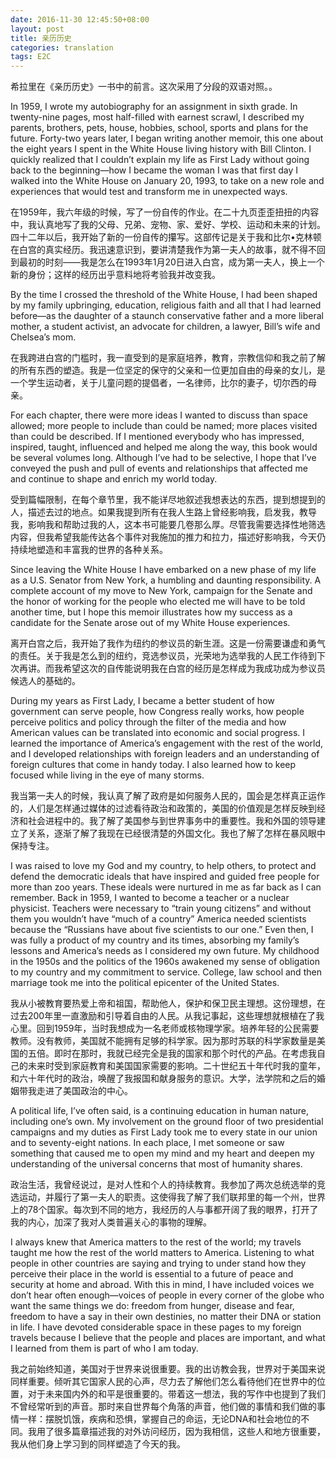 ```yaml
---
date: 2016-11-30 12:45:50+08:00
layout: post
title: 亲历历史
categories: translation
tags: E2C
---
```


希拉里在《亲历历史》一书中的前言。这次采用了分段的双语对照。。

In 1959, I wrote my autobiography for an assignment in sixth grade. In twenty-nine pages, most half-filled with earnest scrawl, I described my parents, brothers, pets, house, hobbies, school, sports and plans for the future. Forty-two years later, I began writing another memoir, this one about the eight years I spent in the White House living history with Bill Clinton. I quickly realized that I couldn’t explain my life as First Lady without going back to the beginning―how I became the woman I was that first day I walked into the White House on January 20, 1993, to take on a new role and experiences that would test and transform me in unexpected ways. 

在1959年，我六年级的时候，写了一份自传的作业。在二十九页歪歪扭扭的内容中，我认真地写了我的父母、兄弟、宠物、家、爱好、学校、运动和未来的计划。四十二年以后，我开始了新的一份自传的攥写。这部传记是关于我和比尔•克林顿在白宫的真实经历。我迅速意识到，要讲清楚我作为第一夫人的故事，就不得不回到最初的时刻——我是怎么在1993年1月20日进入白宫，成为第一夫人，换上一个新的身份；这样的经历出乎意料地将考验我并改变我。

By the time I crossed the threshold of the White House, I had been shaped by my family upbringing, education, religious faith and all that I had learned before―as the daughter of a staunch conservative father and a more liberal mother, a student activist, an advocate for children, a lawyer, Bill’s wife and Chelsea’s mom. 

在我跨进白宫的门槛时，我一直受到的是家庭培养，教育，宗教信仰和我之前了解的所有东西的塑造。我是一位坚定的保守的父亲和一位更加自由的母亲的女儿，是一个学生运动者，关于儿童问题的提倡者，一名律师，比尔的妻子，切尔西的母亲。

For each chapter, there were more ideas I wanted to discuss than space allowed; more people to include than could be named; more places visited than could be described. If I mentioned everybody who has impressed, inspired, taught, influenced and helped me along the way, this book would be several volumes long. Although I’ve had to be selective, I hope that I’ve conveyed the push and pull of events and relationships that affected me and continue to shape and enrich my world today. 

受到篇幅限制，在每个章节里，我不能详尽地叙述我想表达的东西，提到想提到的人，描述去过的地点。如果我提到所有在我人生路上曾经影响我，启发我，教导我，影响我和帮助过我的人，这本书可能要几卷那么厚。尽管我需要选择性地筛选内容，但我希望我能传达各个事件对我施加的推力和拉力，描述好影响我，今天仍持续地塑造和丰富我的世界的各种关系。

Since leaving the White House I have embarked on a new phase of my life as a U.S. Senator from New York, a humbling and daunting responsibility. A complete account of my move to New York, campaign for the Senate and the honor of working for the people who elected me will have to be told another time, but I hope this memoir illustrates how my success as a candidate for the Senate arose out of my White House experiences. 

离开白宫之后，我开始了我作为纽约的参议员的新生涯。这是一份需要谦虚和勇气的责任。关于我是怎么到的纽约，竞选参议员，光荣地为选举我的人民工作待到下次再讲。而我希望这次的自传能说明我在白宫的经历是怎样成为我成功成为参议员候选人的基础的。

During my years as First Lady, I became a better student of how government can serve people, how Congress really works, how people perceive politics and policy through the filter of the media and how American values can be translated into economic and social progress. I learned the importance of America’s engagement with the rest of the world, and I developed relationships with foreign leaders and an understanding of foreign cultures that come in handy today. I also learned how to keep focused while living in the eye of many storms. 

我当第一夫人的时候，我认真了解了政府是如何服务人民的，国会是怎样真正运作的，人们是怎样通过媒体的过滤看待政治和政策的，美国的价值观是怎样反映到经济和社会进程中的。我了解了美国参与到世界事务中的重要性。我和外国的领导建立了关系，逐渐了解了我现在已经很清楚的外国文化。我也了解了怎样在暴风眼中保持专注。

I was raised to love my God and my country, to help others, to protect and defend the democratic ideals that have inspired and guided free people for more than zoo years. These ideals were nurtured in me as far back as I can remember. Back in 1959, I wanted to become a teacher or a nuclear physicist. Teachers were necessary to “train young citizens” and without them you wouldn’t have “much of a country” America needed scientists because the “Russians have about five scientists to our one.” Even then, I was fully a product of my country and its times, absorbing my family’s lessons and America’s needs as I considered my own future. My childhood in the 1950s and the politics of the 1960s awakened my sense of obligation to my country and my commitment to service. College, law school and then marriage took me into the political epicenter of the United States. 

我从小被教育要热爱上帝和祖国，帮助他人，保护和保卫民主理想。这份理想，在过去200年里一直激励和引导着自由的人民。从我记事起，这些理想就根植在了我心里。回到1959年，当时我想成为一名老师或核物理学家。培养年轻的公民需要教师。没有教师，美国就不能拥有足够的科学家。因为那时苏联的科学家数量是美国的五倍。即时在那时，我就已经完全是我的国家和那个时代的产品。在考虑我自己的未来时受到家庭教育和美国国家需要的影响。二十世纪五十年代时我的童年，和六十年代时的政治，唤醒了我报国和献身服务的意识。大学，法学院和之后的婚姻带我走进了美国政治的中心。

A political life, I’ve often said, is a continuing education in human nature, including one’s own. My involvement on the ground floor of two presidential campaigns and my duties as First Lady took me to every state in our union and to seventy-eight nations. In each place, I met someone or saw something that caused me to open my mind and my heart and deepen my understanding of the universal concerns that most of humanity shares. 

政治生活，我曾经说过，是对人性和个人的持续教育。我参加了两次总统选举的竞选运动，并履行了第一夫人的职责。这使得我了解了我们联邦里的每一个州，世界上的78个国家。每次到不同的地方，我经历的人与事都开阔了我的眼界，打开了我的内心，加深了我对人类普遍关心的事物的理解。

I always knew that America matters to the rest of the world; my travels taught me how the rest of the world matters to America. Listening to what people in other countries are saying and trying to under stand how they perceive their place in the world is essential to a future of peace and security at home and abroad. With this in mind, I have included voices we don’t hear often enough―voices of people in every corner of the globe who want the same things we do: freedom from hunger, disease and fear, freedom to have a say in their own destinies, no matter their DNA or station in life. I have devoted considerable space in these pages to my foreign travels because I believe that the people and places are important, and what I learned from them is part of who I am today.

我之前始终知道，美国对于世界来说很重要。我的出访教会我，世界对于美国来说同样重要。倾听其它国家人民的心声，尽力去了解他们怎么看待他们在世界中的位置，对于未来国内外的和平是很重要的。带着这一想法，我的写作中也提到了我们不曾经常听到的声音。那时来自世界每个角落的声音，他们做的事情和我们做的事情一样：摆脱饥饿，疾病和恐惧，掌握自己的命运，无论DNA和社会地位的不同。我用了很多篇章描述我的对外访问经历，因为我相信，这些人和地方很重要，我从他们身上学习到的同样塑造了今天的我。
